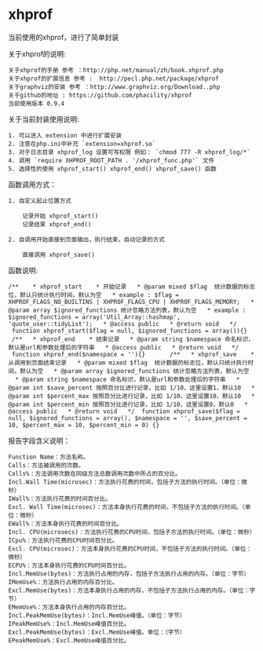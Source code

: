 # xhprof
当前使用的xhprof，进行了简单封装



关于xhprof的说明:

    关于xhprof的手册 参考 ：http://php.net/manual/zh/book.xhprof.php
    关于xhprof的扩展信息 参考 :  http://pecl.php.net/package/xhprof
    关于graphviz的安装 参考 ：http://www.graphviz.org/Download..php
    关于github的地址 : https://github.com/phacility/xhprof
    当前使用版本 0.9.4

关于当前封装使用说明:

    1. 可以进入 extension 中进行扩展安装
    2. 注意在php.ini中补充 `extension=xhprof.so`
    3. 对于日志目录 xhprof_log 设置可写权限 例如： `chmod 777 -R xhprof_log/*`
    4. 调用 `require XHPROF_ROOT_PATH . '/xhprof_func.php'` 文件
    5. 选择性的使用 xhprof_start() xhprof_end() xhprof_save() 函数

函数调用方式：

    1. 自定义起止位置方式

        记录开始 xhprof_start()
        记录结束 xhprof_end()

    2. 自调用开始直接到页面输出，执行结束，自动记录的方式

        直接调用 xhprof_save()


函数说明:

``
 /** 
  * xhprof_start 
  * 开始记录
  * @param mixed $flag  统计数据的标志位，默认只统计执行时间，默认为空
  * example : $flag = XHPROF_FLAGS_NO_BUILTINS | XHPROF_FLAGS_CPU | XHPROF_FLAGS_MEMORY;
  * @param array $ignored_functions 统计忽略方法列表，默认为空
  * example : $ignored_functions = array('Util_Array::hashmap', 'quote_user::tidyList');
  * @access public
  * @return void
  */
 function xhprof_start($flag = null, $ignored_functions = array()){}
 
 /**
  * xhprof_end 
  * 结束记录
  * @param string $namespace 命名标识，默认是url和参数处理后的字符串
  * @access public
  * @return void
  */
 function xhprof_end($namespace = ''){}
  
 
 /**
  * xhprof_save 
  * 从调用到页面结束记录
  * @param mixed $flag  统计数据的标志位，默认只统计执行时间，默认为空
  * @param array $ignored_functions 统计忽略方法列表，默认为空
  * @param string $namespace 命名标识，默认是url和参数处理后的字符串
  * @param int $save_percent 按照百分比进行记录，比如 1/10，这里设置1，默认10
  * @param int $percent_max 按照百分比进行记录，比如 1/10，这里设置10，默认10
  * @param int $percent_min 按照百分比进行记录，比如 1/10，这里设置0，默认0
  * @access public
  * @return void
  */
 function xhprof_save($flag = null, $ignored_functions = array(), $namespace = '', $save_percent = 10, $percent_max = 10, $percent_min = 0) {}
``

报告字段含义说明：

    Function Name：方法名称。
    Calls：方法被调用的次数。
    Calls%：方法调用次数在同级方法总数调用次数中所占的百分比。
    Incl.Wall Time(microsec)：方法执行花费的时间，包括子方法的执行时间。（单位：微秒）
    IWall%：方法执行花费的时间百分比。
    Excl. Wall Time(microsec)：方法本身执行花费的时间，不包括子方法的执行时间。（单位：微秒）
    EWall%：方法本身执行花费的时间百分比。
    Incl. CPU(microsecs)：方法执行花费的CPU时间，包括子方法的执行时间。（单位：微秒）
    ICpu%：方法执行花费的CPU时间百分比。
    Excl. CPU(microsec)：方法本身执行花费的CPU时间，不包括子方法的执行时间。（单位：微秒）
    ECPU%：方法本身执行花费的CPU时间百分比。
    Incl.MemUse(bytes)：方法执行占用的内存，包括子方法执行占用的内存。（单位：字节）
    IMemUse%：方法执行占用的内存百分比。
    Excl.MemUse(bytes)：方法本身执行占用的内存，不包括子方法执行占用的内存。（单位：字节）
    EMemUse%：方法本身执行占用的内存百分比。
    Incl.PeakMemUse(bytes)：Incl.MemUse峰值。（单位：字节）
    IPeakMemUse%：Incl.MemUse峰值百分比。
    Excl.PeakMemUse(bytes)：Excl.MemUse峰值。单位：（字节）
    EPeakMemUse%：Excl.MemUse峰值百分比。
